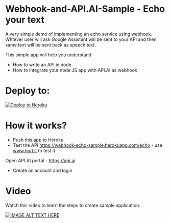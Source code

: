 # Webhook-and-API.AI-Sample - Echo your text

A very simple demo of implementing an echo service using webhook. Whtever user will ask Google Assistant will be sent to your API and then same text will be sent back as speech text.

This simple app will help you understand
- How to write an API in node
- How to integrate your node JS app with API.AI as webhook

# Deploy to:
[![Deploy to Heroku](https://www.herokucdn.com/deploy/button.svg)](https://heroku.com/deploy)

# How it works?
- Push this app to Heroku
- Test the API https://webhook-echo-sample.herokuapp.com/echo - use www.hurl.it to test it

Open API.AI portal - https://api.ai
- Create an account and login

# Video
Watch this video to learn the steps to create sample application.

[![IMAGE ALT TEXT HERE](https://img.youtube.com/vi/6TQdwzztltc/0.jpg)](https://www.youtube.com/watch?v=6TQdwzztltc)
